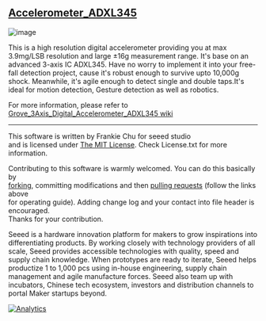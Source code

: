 ## [Accelerometer_ADXL345](https://www.seeedstudio.com/Grove-3Axis-Digital-Accelerometer16g-p-1156.html)
![image](https://statics3.seeedstudio.com/seeed/img/2016-11/GsPzr5xrvqzue5sH4ZomS1DE.jpg)

This is a high resolution digital accelerometer providing you at max 3.9mg/LSB resolution and large ±16g measurement range. It's base on an advanced 3-axis IC ADXL345. Have no worry to implement it into your free-fall detection project, cause it's robust enough to survive upto 10,000g shock. Meanwhile, it's agile enough to detect single and double taps.It's ideal for motion detection, Gesture detection as well as robotics.

For more information, please refer to [Grove_3Axis_Digital_Accelerometer_ADXL345 wiki][1]

----
This software is written by Frankie Chu for seeed studio<br>
and is licensed under [The MIT License](http://opensource.org/licenses/mit-license.php). Check License.txt for more information.<br>

Contributing to this software is warmly welcomed. You can do this basically by<br>
[forking](https://help.github.com/articles/fork-a-repo), committing modifications and then [pulling requests](https://help.github.com/articles/using-pull-requests) (follow the links above<br>
for operating guide). Adding change log and your contact into file header is encouraged.<br>
Thanks for your contribution.

Seeed is a hardware innovation platform for makers to grow inspirations into differentiating products. By working closely with technology providers of all scale, Seeed provides accessible technologies with quality, speed and supply chain knowledge. When prototypes are ready to iterate, Seeed helps productize 1 to 1,000 pcs using in-house engineering, supply chain management and agile manufacture forces. Seeed also team up with incubators, Chinese tech ecosystem, investors and distribution channels to portal Maker startups beyond.


[1]: http://wiki.seeedstudio.com/Grove-3-Axis_Digital_Accelerometer-16g/


[![Analytics](https://ga-beacon.appspot.com/UA-46589105-3/Accelerometer_ADXL345)](https://github.com/igrigorik/ga-beacon)

